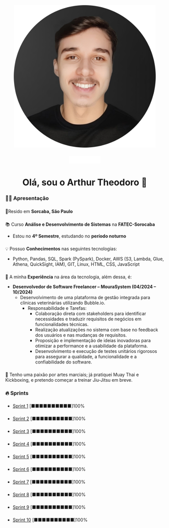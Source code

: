 <div align="center">
  <img style="width: 450px; height: 450px;" src="Assets/foto-principal-redonda.jpeg"/>
</div>

###

<div align="center">
  <a href="https://www.linkedin.com/in/arthur-theodoro-3bb149275/"><img src="Assets/1656997167linkedin-logo-white.png" height="25" alt="linkedin logo"  /></a>
</div>

###

<h1 align="center">Olá, sou o Arthur Theodoro 👋</h1>

###

### **👩‍💻 Apresentação**

###
📍Resido em **Sorcaba, São Paulo**

###
📚 Curso **Análise e Desenvolvimento de Sistemas** na **FATEC-Sorocaba**
- Estou no **4º Semestre**, estudando no **período noturno**
 
###
💡 Possuo **Conhecimentos** nas seguintes tecnologias:
- Python, Pandas, SQL, Spark (PySpark), Docker, AWS (S3, Lambda, Glue, Athena, QuickSight, IAM), GIT, Linux, HTML, CSS, JavaScript

###
💼 A minha **Experiência** na área da tecnologia, além dessa, é:
- **Desenvolvedor de Software Freelancer – MouraSystem (04/2024 – 10/2024)** 
    - Desenvolvimento de uma plataforma de gestão integrada para clínicas veterinárias utilizando Bubble.io.
        - Responsabilidade e Tarefas:
            - Colaboração direta com stakeholders para identificar necessidades e traduzir requisitos de negócios em funcionalidades técnicas.
            - Realização atualizações no sistema com base no feedback dos usuários e nas mudanças de requisitos.
            - Proposição e implementação de ideias inovadoras para otimizar a performance e a usabilidade da plataforma.
            - Desenvolvimento e execução de testes unitários rigorosos para assegurar a qualidade, a funcionalidade e a confiabilidade do software.
###

🥊 Tenho uma paixão por artes marciais; já pratiquei Muay Thai e Kickboxing, e pretendo começar a treinar Jiu-Jitsu em breve.


### **🔥 Sprints**

###
- [Sprint 1](./Sprint%201/README.md) [■■■■■■■■■■]100%
###
- [Sprint 2](./Sprint%202/README.md) [■■■■■■■■■■]100%
###
- [Sprint 3](./Sprint%203/README.md) [■■■■■■■■■■]100%
###
- [Sprint 4](./Sprint%204/README.md) [■■■■■■■■■■]100%
###
- [Sprint 5](./Sprint%205/README.md) [■■■■■■■■■■]100%
###
- [Sprint 6](./Sprint%206/README.md) [■■■■■■■■■■]100%
###
- [Sprint 7](./Sprint%207/README.md) [■■■■■■■■■■]100%
###
- [Sprint 8](./Sprint%208/README.md) [■■■■■■■■■■]100%
###
- [Sprint 9](./Sprint%209/README.md) [■■■■■■■■■■]100%
###
- [Sprint 10](./Sprint%2010/README.md) [■■■■■■■■■■]100%


